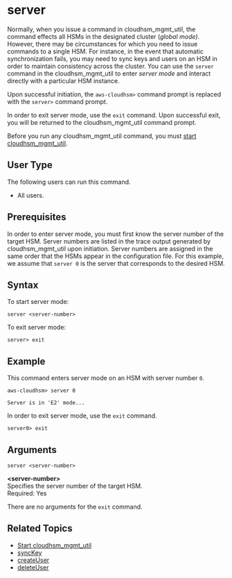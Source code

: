 # server<a name="cloudhsm_mgmt_util-server"></a>

Normally, when you issue a command in cloudhsm\_mgmt\_util, the command effects all HSMs in the designated cluster \(*global mode\)*\. However, there may be circumstances for which you need to issue commands to a single HSM\. For instance, in the event that automatic synchronization fails, you may need to sync keys and users on an HSM in order to maintain consistency across the cluster\. You can use the `server` command in the cloudhsm\_mgmt\_util to enter *server mode* and interact directly with a particular HSM instance\.

Upon successful initiation, the `aws-cloudhsm>` command prompt is replaced with the `server>` command prompt\.

In order to exit server mode, use the `exit` command\. Upon successful exit, you will be returned to the cloudhsm\_mgmt\_util command prompt\.

Before you run any cloudhsm\_mgmt\_util command, you must [start cloudhsm\_mgmt\_util](cloudhsm_mgmt_util-getting-started.md#cloudhsm_mgmt_util-start)\.

## User Type<a name="server-userType"></a>

The following users can run this command\.
+ All users\.

## Prerequisites<a name="server-prerequisites"></a>

In order to enter server mode, you must first know the server number of the target HSM\. Server numbers are listed in the trace output generated by cloudhsm\_mgmt\_util upon initiation\. Server numbers are assigned in the same order that the HSMs appear in the configuration file\. For this example, we assume that `server 0` is the server that corresponds to the desired HSM\.

## Syntax<a name="server-syntax"></a>

To start server mode:

```
server <server-number>
```

To exit server mode:

```
server> exit
```

## Example<a name="server-examples"></a>

This command enters server mode on an HSM with server number `0`\.

```
aws-cloudhsm> server 0

Server is in 'E2' mode...
```

In order to exit server mode, use the `exit` command\.

```
server0> exit
```

## Arguments<a name="server-arguments"></a>

```
server <server-number>
```

**<server\-number>**  
Specifies the server number of the target HSM\.  
Required: Yes

There are no arguments for the `exit` command\.

## Related Topics<a name="chmu-server-seealso"></a>
+ [Start cloudhsm\_mgmt\_util](cloudhsm_mgmt_util-getting-started.md#cloudhsm_mgmt_util-start)
+ [syncKey](cloudhsm_mgmt_util-syncKey.md)
+ [createUser](cloudhsm_mgmt_util-createUser.md)
+ [deleteUser](cloudhsm_mgmt_util-deleteUser.md)